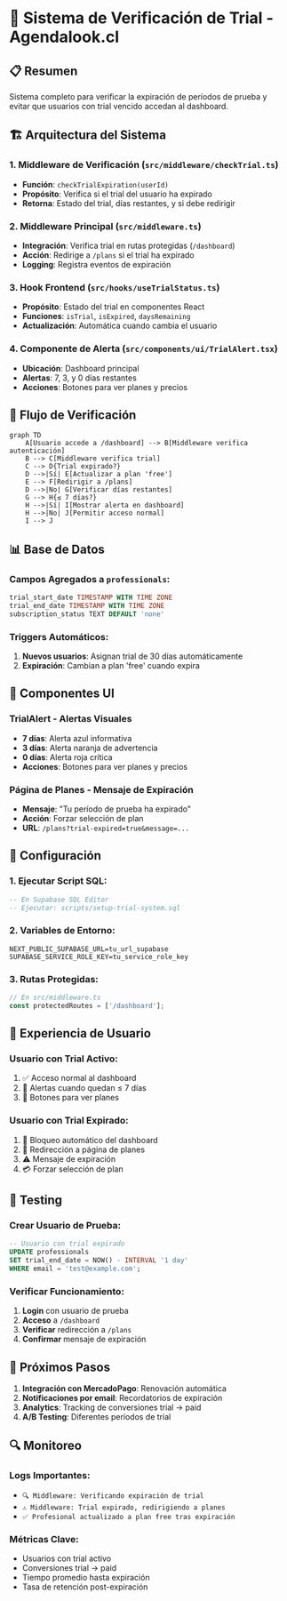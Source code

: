 # 🎯 Sistema de Verificación de Trial - Agendalook.cl

## 📋 **Resumen**

Sistema completo para verificar la expiración de períodos de prueba y evitar que usuarios con trial vencido accedan al dashboard.

## 🏗️ **Arquitectura del Sistema**

### **1. Middleware de Verificación** (`src/middleware/checkTrial.ts`)
- **Función**: `checkTrialExpiration(userId)`
- **Propósito**: Verifica si el trial del usuario ha expirado
- **Retorna**: Estado del trial, días restantes, y si debe redirigir

### **2. Middleware Principal** (`src/middleware.ts`)
- **Integración**: Verifica trial en rutas protegidas (`/dashboard`)
- **Acción**: Redirige a `/plans` si el trial ha expirado
- **Logging**: Registra eventos de expiración

### **3. Hook Frontend** (`src/hooks/useTrialStatus.ts`)
- **Propósito**: Estado del trial en componentes React
- **Funciones**: `isTrial`, `isExpired`, `daysRemaining`
- **Actualización**: Automática cuando cambia el usuario

### **4. Componente de Alerta** (`src/components/ui/TrialAlert.tsx`)
- **Ubicación**: Dashboard principal
- **Alertas**: 7, 3, y 0 días restantes
- **Acciones**: Botones para ver planes y precios

## 🔄 **Flujo de Verificación**

```mermaid
graph TD
    A[Usuario accede a /dashboard] --> B[Middleware verifica autenticación]
    B --> C[Middleware verifica trial]
    C --> D{Trial expirado?}
    D -->|Sí| E[Actualizar a plan 'free']
    E --> F[Redirigir a /plans]
    D -->|No| G[Verificar días restantes]
    G --> H{≤ 7 días?}
    H -->|Sí| I[Mostrar alerta en dashboard]
    H -->|No| J[Permitir acceso normal]
    I --> J
```

## 📊 **Base de Datos**

### **Campos Agregados a `professionals`:**
```sql
trial_start_date TIMESTAMP WITH TIME ZONE
trial_end_date TIMESTAMP WITH TIME ZONE  
subscription_status TEXT DEFAULT 'none'
```

### **Triggers Automáticos:**
1. **Nuevos usuarios**: Asignan trial de 30 días automáticamente
2. **Expiración**: Cambian a plan 'free' cuando expira

## 🎨 **Componentes UI**

### **TrialAlert** - Alertas Visuales
- **7 días**: Alerta azul informativa
- **3 días**: Alerta naranja de advertencia  
- **0 días**: Alerta roja crítica
- **Acciones**: Botones para ver planes y precios

### **Página de Planes** - Mensaje de Expiración
- **Mensaje**: "Tu período de prueba ha expirado"
- **Acción**: Forzar selección de plan
- **URL**: `/plans?trial-expired=true&message=...`

## 🔧 **Configuración**

### **1. Ejecutar Script SQL:**
```sql
-- En Supabase SQL Editor
-- Ejecutar: scripts/setup-trial-system.sql
```

### **2. Variables de Entorno:**
```env
NEXT_PUBLIC_SUPABASE_URL=tu_url_supabase
SUPABASE_SERVICE_ROLE_KEY=tu_service_role_key
```

### **3. Rutas Protegidas:**
```typescript
// En src/middleware.ts
const protectedRoutes = ['/dashboard'];
```

## 📱 **Experiencia de Usuario**

### **Usuario con Trial Activo:**
1. ✅ Acceso normal al dashboard
2. 🔔 Alertas cuando quedan ≤ 7 días
3. 🎯 Botones para ver planes

### **Usuario con Trial Expirado:**
1. 🚫 Bloqueo automático del dashboard
2. 🔄 Redirección a página de planes
3. ⚠️ Mensaje de expiración
4. 💳 Forzar selección de plan

## 🧪 **Testing**

### **Crear Usuario de Prueba:**
```sql
-- Usuario con trial expirado
UPDATE professionals 
SET trial_end_date = NOW() - INTERVAL '1 day'
WHERE email = 'test@example.com';
```

### **Verificar Funcionamiento:**
1. **Login** con usuario de prueba
2. **Acceso** a `/dashboard`
3. **Verificar** redirección a `/plans`
4. **Confirmar** mensaje de expiración

## 🚀 **Próximos Pasos**

1. **Integración con MercadoPago**: Renovación automática
2. **Notificaciones por email**: Recordatorios de expiración
3. **Analytics**: Tracking de conversiones trial → paid
4. **A/B Testing**: Diferentes períodos de trial

## 🔍 **Monitoreo**

### **Logs Importantes:**
- `🔍 Middleware: Verificando expiración de trial`
- `⚠️ Middleware: Trial expirado, redirigiendo a planes`
- `✅ Profesional actualizado a plan free tras expiración`

### **Métricas Clave:**
- Usuarios con trial activo
- Conversiones trial → paid
- Tiempo promedio hasta expiración
- Tasa de retención post-expiración
